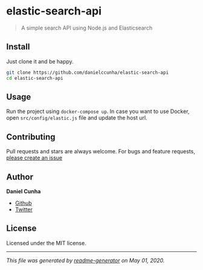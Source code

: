 # elastic-search-api

> A simple search API using Node.js and Elasticsearch

## Install

Just clone it and be happy.

```sh
git clone https://github.com/danielccunha/elastic-search-api
cd elastic-search-api
```

## Usage

Run the project using `docker-compose up`. In case you want to use Docker, open `src/config/elastic.js` file and update the host url.

## Contributing

Pull requests and stars are always welcome. For bugs and feature requests, [please create an issue](https://github.com/danielccunha/elastic-search-api/issues)

## Author

**Daniel Cunha**

- [Github](https://github.com/danielccunha)
- [Twitter](https://twitter.com/danielcunhaa_)

## License

Licensed under the MIT license.

---

_This file was generated by [readme-generator](https://github.com/jonschlinkert/readme-generator) on May 01, 2020._
